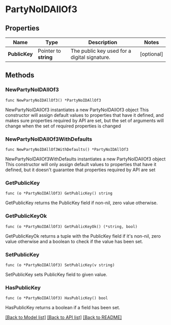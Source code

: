 # PartyNoIDAllOf3

## Properties

Name | Type | Description | Notes
------------ | ------------- | ------------- | -------------
**PublicKey** | Pointer to **string** | The public key used for a digital signature. | [optional] 

## Methods

### NewPartyNoIDAllOf3

`func NewPartyNoIDAllOf3() *PartyNoIDAllOf3`

NewPartyNoIDAllOf3 instantiates a new PartyNoIDAllOf3 object
This constructor will assign default values to properties that have it defined,
and makes sure properties required by API are set, but the set of arguments
will change when the set of required properties is changed

### NewPartyNoIDAllOf3WithDefaults

`func NewPartyNoIDAllOf3WithDefaults() *PartyNoIDAllOf3`

NewPartyNoIDAllOf3WithDefaults instantiates a new PartyNoIDAllOf3 object
This constructor will only assign default values to properties that have it defined,
but it doesn't guarantee that properties required by API are set

### GetPublicKey

`func (o *PartyNoIDAllOf3) GetPublicKey() string`

GetPublicKey returns the PublicKey field if non-nil, zero value otherwise.

### GetPublicKeyOk

`func (o *PartyNoIDAllOf3) GetPublicKeyOk() (*string, bool)`

GetPublicKeyOk returns a tuple with the PublicKey field if it's non-nil, zero value otherwise
and a boolean to check if the value has been set.

### SetPublicKey

`func (o *PartyNoIDAllOf3) SetPublicKey(v string)`

SetPublicKey sets PublicKey field to given value.

### HasPublicKey

`func (o *PartyNoIDAllOf3) HasPublicKey() bool`

HasPublicKey returns a boolean if a field has been set.


[[Back to Model list]](../README.md#documentation-for-models) [[Back to API list]](../README.md#documentation-for-api-endpoints) [[Back to README]](../README.md)


